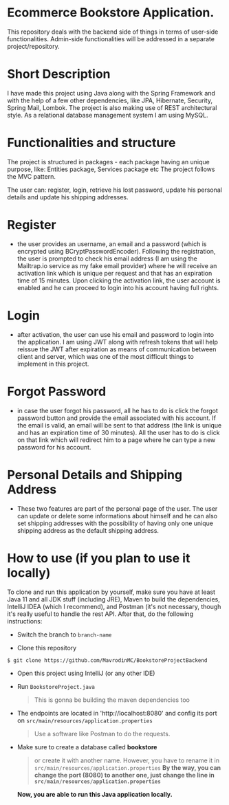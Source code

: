 
# Ecommerce Bookstore Application.

This repository deals with the backend side of things in terms of user-side functionalities.
Admin-side functionalities will be addressed in a separate project/repository.

# Short Description 

I have made this project using Java along with the Spring Framework and with the help of a few other dependencies, like JPA, Hibernate, Security, Spring Mail, Lombok.
The project is also making use of REST architectural style. 
As a relational database management system I am using MySQL. 

# Functionalities and structure 

The project is structured in packages - each package having an unique purpose, like: Entities package, Services package etc
The project follows the MVC pattern.

The user can: register, login, retrieve his lost password, update his personal details and update his shipping addresses.

# Register 
- the user provides an username, an email and a password (which is encrypted using BCryptPasswordEncoder). Following the registration, the user is prompted to check his email address (I am using the Mailtrap.io service as my fake email provider) where he will receive an activation link which is unique per request and that has an expiration time of 15 minutes. Upon clicking the activation link, the user account is enabled and he can proceed to login into his account having full rights.

# Login
- after activation, the user can use his email and password to login into the application. I am using JWT along with refresh tokens that will help reissue the JWT after expiration as means of communication between client and server, which was one of the most difficult things to implement in this project.

# Forgot Password 
- in case the user forgot his password, all he has to do is click the forgot password button and provide the email associated with his account. If the email is valid, an email will be sent to that address (the link is unique and has an expiration time of 30 minutes). All the user has to do is click on that link which will redirect him to a page where he can type a new password for his account.

# Personal Details and Shipping Address
- These two features are part of the personal page of the user. The user can update or delete some informations about himself and he can also set shipping addresses with the possibility of having only one unique shipping address as the default shipping address. 

# How to use (if you plan to use it locally)

To clone and run this application by yourself, make sure you have at least Java 11 and all JDK stuff (including JRE), Maven to build the dependencies,
IntelliJ IDEA (which I recommend), and Postman (it's not necessary, though it's really useful to handle the rest API. After that, do the following instructions: 

- Switch the branch to ```branch-name```

- Clone this repository
```bash
$ git clone https://github.com/MavrodinMC/BookstoreProjectBackend
```
- Open this project using IntelliJ (or any other IDE)

- Run ```BookstoreProject.java```
  > This is gonna be building the maven dependencies too
- The endpoints are located in 'http://localhost:8080' and config its port on ```src/main/resources/application.properties```
  > Use a software like Postman to do the requests. 
  
- Make sure to create a database called **bookstore** 
  > or create it with another name. However, you have to rename it in ```src/main/resources/application.properties```
 **By the way, you can change the port (8080) to another one, just change the line in ```src/main/resources/application.properties```**

  **Now, you are able to run this Java application locally.** 




